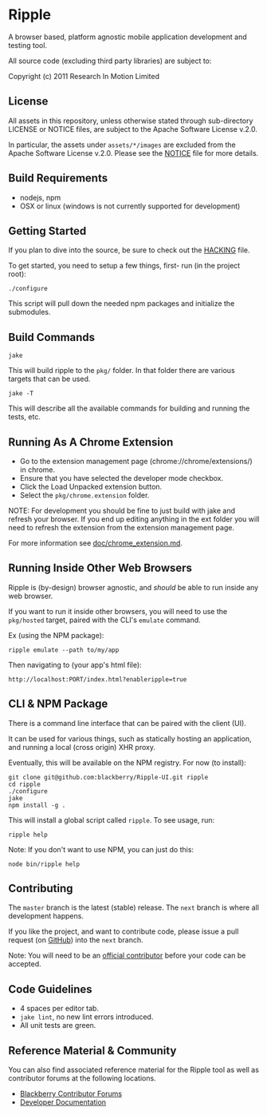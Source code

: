 # Ripple

A browser based, platform agnostic mobile application development and testing tool.
 
All source code (excluding third party libraries) are subject to:

Copyright (c) 2011 Research In Motion Limited

## License

All assets in this repository, unless otherwise stated through sub-directory LICENSE or NOTICE files, are subject to the Apache Software License v.2.0.

In particular, the assets under `assets/*/images` are excluded from the Apache Software License v.2.0.  Please see the [NOTICE](https://github.com/blackberry/Ripple-UI/tree/master/ssets/client/images) file for more details.

## Build Requirements

* nodejs, npm
* OSX or linux (windows is not currently supported for development)

## Getting Started

If you plan to dive into the source, be sure to check out the [HACKING](https://github.com/blackberry/Ripple-UI/blob/master/HACKING.md) file.

To get started, you need to setup a few things, first- run (in the project root):

    ./configure

This script will pull down the needed npm packages and initialize the submodules.

## Build Commands

    jake

This will build ripple to the `pkg/` folder. In that folder there are various targets that can be used.

    jake -T

This will describe all the available commands for building and running the tests, etc.

## Running As A Chrome Extension

* Go to the extension management page (chrome://chrome/extensions/) in chrome.
* Ensure that you have selected the developer mode checkbox.
* Click the Load Unpacked extension button.
* Select the `pkg/chrome.extension` folder.

NOTE: For development you should be fine to just build with jake and refresh your browser.
If you end up editing anything in the ext folder you will need to refresh the extension from the extension management page.

For more information see [doc/chrome_extension.md](https://github.com/blackberry/Ripple-UI/blob/master/doc/chrome_extension.md).

## Running Inside Other Web Browsers

Ripple is (by-design) browser agnostic, and _should_ be able to run inside any web browser.

If you want to run it inside other browsers, you will need to use the `pkg/hosted` target, paired with the CLI's `emulate` command.

Ex (using the NPM package):

    ripple emulate --path to/my/app

Then navigating to (your app's html file):

    http://localhost:PORT/index.html?enableripple=true

## CLI & NPM Package

There is a command line interface that can be paired with the client (UI).

It can be used for various things, such as statically hosting an application, and running a local (cross origin) XHR proxy.

Eventually, this will be available on the NPM registry. For now (to install):

    git clone git@github.com:blackberry/Ripple-UI.git ripple
    cd ripple
    ./configure
    jake
    npm install -g .

This will install a global script called `ripple`. To see usage, run:

    ripple help

Note: If you don't want to use NPM, you can just do this:

    node bin/ripple help

## Contributing

The `master` branch is the latest (stable) release. The `next` branch is where all development happens.

If you like the project, and want to contribute code, please issue a pull request (on [GitHub](https://github.com/blackberry/Ripple-UI/pulls)) into the `next` branch.

Note: You will need to be an [official contributor](http://blackberry.github.com/howToContribute.html) before your code can be accepted.

## Code Guidelines

* 4 spaces per editor tab.
* `jake lint`, no new lint errors introduced.
* All unit tests are green.

## Reference Material &amp; Community

You can also find associated reference material for the Ripple tool as well as contributor forums at the following locations.

* [Blackberry Contributor Forums](http://supportforums.blackberry.com/t5/Ripple-Contributions/bd-p/ripple)
* [Developer Documentation](https://github.com/blackberry/Ripple-UI/tree/master/doc)

